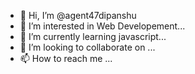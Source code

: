 - 👋 Hi, I’m @agent47dipanshu
- 👀 I’m interested in Web Developement...
- 🌱 I’m currently learning javascript...
- 💞️ I’m looking to collaborate on ...
- 📫 How to reach me ...

<!---
agent47dipanshu/agent47dipanshu is a ✨ special ✨ repository because its `README.md` (this file) appears on your GitHub profile.
You can click the Preview link to take a look at your changes.
--->
